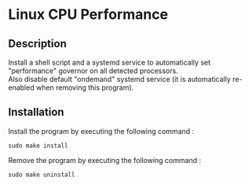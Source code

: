 # Linux CPU Performance

## Description

Install a shell script and a systemd service to automatically set "performance" governor on all detected processors.  
Also disable default "ondemand" systemd service (it is automatically re-enabled when removing this program).

## Installation

Install the program by executing the following command :
```
sudo make install
```

Remove the program by executing the following command :
```
sudo make uninstall
```
